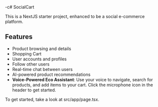 -c# SocialCart

This is a NextJS starter project, enhanced to be a social e-commerce platform.

## Features
- Product browsing and details
- Shopping Cart
- User accounts and profiles
- Follow other users
- Real-time chat between users
- AI-powered product recommendations
- **Voice-Powered Eco Assistant**: Use your voice to navigate, search for products, and add items to your cart. Click the microphone icon in the header to get started.

To get started, take a look at src/app/page.tsx.
